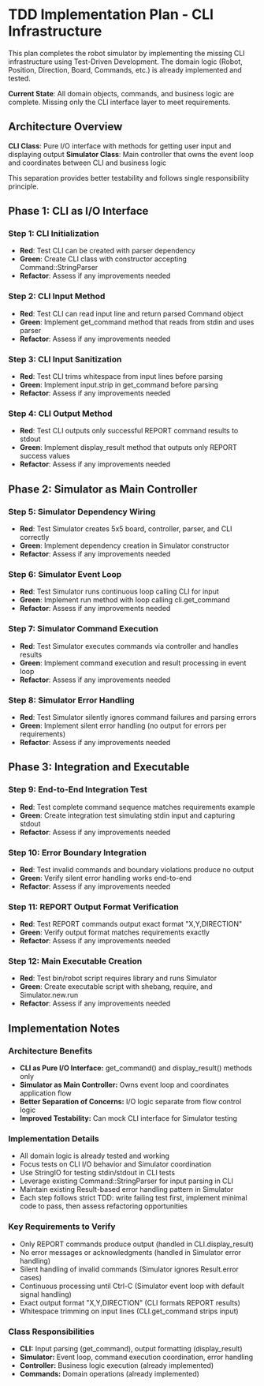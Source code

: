 # TDD Implementation Plan - CLI Infrastructure

This plan completes the robot simulator by implementing the missing CLI infrastructure using Test-Driven Development. The domain logic (Robot, Position, Direction, Board, Commands, etc.) is already implemented and tested.

**Current State**: All domain objects, commands, and business logic are complete. Missing only the CLI interface layer to meet requirements.

## Architecture Overview

**CLI Class**: Pure I/O interface with methods for getting user input and displaying output
**Simulator Class**: Main controller that owns the event loop and coordinates between CLI and business logic

This separation provides better testability and follows single responsibility principle.

## Phase 1: CLI as I/O Interface

### Step 1: CLI Initialization

- **Red**: Test CLI can be created with parser dependency
- **Green**: Create CLI class with constructor accepting Command::StringParser
- **Refactor**: Assess if any improvements needed

### Step 2: CLI Input Method

- **Red**: Test CLI can read input line and return parsed Command object
- **Green**: Implement get_command method that reads from stdin and uses parser
- **Refactor**: Assess if any improvements needed

### Step 3: CLI Input Sanitization

- **Red**: Test CLI trims whitespace from input lines before parsing
- **Green**: Implement input.strip in get_command before parsing
- **Refactor**: Assess if any improvements needed

### Step 4: CLI Output Method

- **Red**: Test CLI outputs only successful REPORT command results to stdout
- **Green**: Implement display_result method that outputs only REPORT success values
- **Refactor**: Assess if any improvements needed

## Phase 2: Simulator as Main Controller

### Step 5: Simulator Dependency Wiring

- **Red**: Test Simulator creates 5x5 board, controller, parser, and CLI correctly
- **Green**: Implement dependency creation in Simulator constructor
- **Refactor**: Assess if any improvements needed

### Step 6: Simulator Event Loop

- **Red**: Test Simulator runs continuous loop calling CLI for input
- **Green**: Implement run method with loop calling cli.get_command
- **Refactor**: Assess if any improvements needed

### Step 7: Simulator Command Execution

- **Red**: Test Simulator executes commands via controller and handles results
- **Green**: Implement command execution and result processing in event loop
- **Refactor**: Assess if any improvements needed

### Step 8: Simulator Error Handling

- **Red**: Test Simulator silently ignores command failures and parsing errors
- **Green**: Implement silent error handling (no output for errors per requirements)
- **Refactor**: Assess if any improvements needed

## Phase 3: Integration and Executable

### Step 9: End-to-End Integration Test

- **Red**: Test complete command sequence matches requirements example
- **Green**: Create integration test simulating stdin input and capturing stdout
- **Refactor**: Assess if any improvements needed

### Step 10: Error Boundary Integration

- **Red**: Test invalid commands and boundary violations produce no output
- **Green**: Verify silent error handling works end-to-end
- **Refactor**: Assess if any improvements needed

### Step 11: REPORT Output Format Verification

- **Red**: Test REPORT commands output exact format "X,Y,DIRECTION"
- **Green**: Verify output format matches requirements exactly
- **Refactor**: Assess if any improvements needed

### Step 12: Main Executable Creation

- **Red**: Test bin/robot script requires library and runs Simulator
- **Green**: Create executable script with shebang, require, and Simulator.new.run
- **Refactor**: Assess if any improvements needed

## Implementation Notes

### Architecture Benefits
- **CLI as Pure I/O Interface:** get_command() and display_result() methods only
- **Simulator as Main Controller:** Owns event loop and coordinates application flow
- **Better Separation of Concerns:** I/O logic separate from flow control logic
- **Improved Testability:** Can mock CLI interface for Simulator testing

### Implementation Details
- All domain logic is already tested and working
- Focus tests on CLI I/O behavior and Simulator coordination
- Use StringIO for testing stdin/stdout in CLI tests
- Leverage existing Command::StringParser for input parsing in CLI
- Maintain existing Result-based error handling pattern in Simulator
- Each step follows strict TDD: write failing test first, implement minimal code to pass, then assess refactoring opportunities

### Key Requirements to Verify
- Only REPORT commands produce output (handled in CLI.display_result)
- No error messages or acknowledgments (handled in Simulator error handling)
- Silent handling of invalid commands (Simulator ignores Result.error cases)
- Continuous processing until Ctrl-C (Simulator event loop with default signal handling)
- Exact output format "X,Y,DIRECTION" (CLI formats REPORT results)
- Whitespace trimming on input lines (CLI.get_command strips input)

### Class Responsibilities
- **CLI:** Input parsing (get_command), output formatting (display_result)
- **Simulator:** Event loop, command execution coordination, error handling
- **Controller:** Business logic execution (already implemented)
- **Commands:** Domain operations (already implemented)

